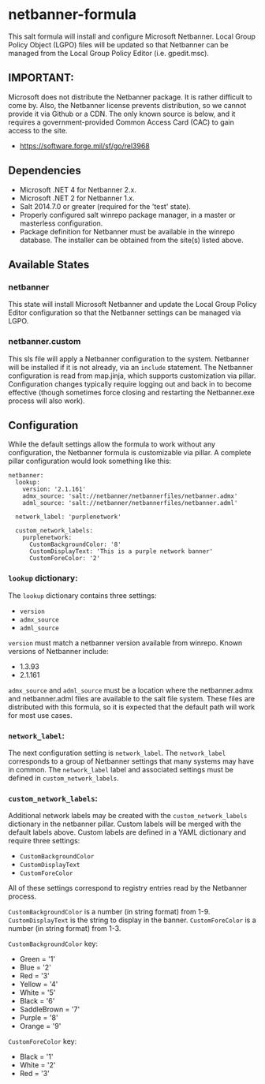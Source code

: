 # netbanner-formula

This salt formula will install and configure Microsoft Netbanner. Local Group 
Policy Object (LGPO) files will be updated so that Netbanner can be managed 
from the Local Group Policy Editor (i.e. gpedit.msc).

## IMPORTANT:

Microsoft does not distribute the Netbanner package. It is rather difficult
to come by. Also, the Netbanner license prevents distribution, so we cannot 
provide it via Github or a CDN. The only known source is below, and it 
requires a government-provided Common Access Card (CAC) to gain access to the 
site.

- https://software.forge.mil/sf/go/rel3968

## Dependencies

- Microsoft .NET 4 for Netbanner 2.x.
- Microsoft .NET 2 for Netbanner 1.x.
- Salt 2014.7.0 or greater (required for the 'test' state).
- Properly configured salt winrepo package manager, in a master or 
masterless configuration.
- Package definition for Netbanner must be available in the winrepo 
database. The installer can be obtained from the site(s) listed above.

## Available States

### netbanner

This state will install Microsoft Netbanner and update the Local Group Policy 
Editor configuration so that the Netbanner settings can be managed via LGPO. 

### netbanner.custom

This sls file will apply a Netbanner configuration to the system. Netbanner
will be installed if it is not already, via an `include` statement. The 
Netbanner configuration is read from map.jinja, which supports customization 
via pillar. Configuration changes typically require logging out and back in
to become effective (though sometimes force closing and restarting the 
Netbanner.exe process will also work).

## Configuration

While the default settings allow the formula to work without any configuration,
the Netbanner formula is customizable via pillar. A complete pillar 
configuration would look something like this:

```
netbanner:
  lookup:
    version: '2.1.161' 
    admx_source: 'salt://netbanner/netbannerfiles/netbanner.admx'
    adml_source: 'salt://netbanner/netbannerfiles/netbanner.adml'

  network_label: 'purplenetwork'

  custom_network_labels:
	purplenetwork:
	  CustomBackgroundColor: '8'
	  CustomDisplayText: 'This is a purple network banner'
	  CustomForeColor: '2'
```

### `lookup` dictionary:

The `lookup` dictionary contains three settings:
- `version`
- `admx_source`
- `adml_source`

`version` must match a netbanner version available from winrepo. Known
versions of Netbanner include:

- 1.3.93
- 2.1.161

`admx_source` and `adml_source` must be a location where the netbanner.admx 
and netbanner.adml files are available to the salt file system. These files 
are distributed with this formula, so it is expected that the default path 
will work for most use cases.

### `network_label`:

The next configuration setting is `network_label`. The `network_label`
corresponds to a group of Netbanner settings that many systems may have in
common. The `network_label` label and associated settings must be defined in 
`custom_network_labels`.

### `custom_network_labels`:

Additional network labels may be created with the `custom_network_labels`
dictionary in the netbanner pillar. Custom labels will be merged with the 
default labels above. Custom labels are defined in a YAML dictionary and 
require three settings:

- `CustomBackgroundColor`
- `CustomDisplayText`
- `CustomForeColor`

All of these settings correspond to registry entries read by the Netbanner
process.

`CustomBackgroundColor` is a number (in string format) from 1-9. 
`CustomDisplayText` is the string to display in the banner. `CustomForeColor` 
is a number (in string format) from 1-3.

`CustomBackgroundColor` key:

- Green       = '1'
- Blue        = '2'
- Red         = '3'
- Yellow      = '4'
- White       = '5'
- Black       = '6'
- SaddleBrown = '7'
- Purple      = '8'
- Orange      = '9'

`CustomForeColor` key:

- Black       = '1'
- White       = '2'
- Red         = '3'
